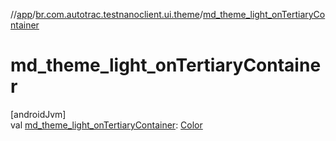 //[app](../../index.md)/[br.com.autotrac.testnanoclient.ui.theme](index.md)/[md_theme_light_onTertiaryContainer](md_theme_light_on-tertiary-container.md)

# md_theme_light_onTertiaryContainer

[androidJvm]\
val [md_theme_light_onTertiaryContainer](md_theme_light_on-tertiary-container.md): [Color](https://developer.android.com/reference/kotlin/androidx/compose/ui/graphics/Color.html)
